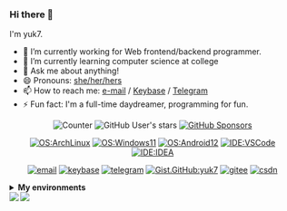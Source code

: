 ### Hi there 👋

<!--
**yuk7/yuk7** is a ✨ _special_ ✨ repository because its `README.md` (this file) appears on your GitHub profile.

Here are some ideas to get you started:

- 🔭 I’m currently working on ...
- 🌱 I’m currently learning ...
- 👯 I’m looking to collaborate on ...
- 🤔 I’m looking for help with ...
- 💬 Ask me about ...
- 📫 How to reach me: ...
- 😄 Pronouns: ...
- ⚡ Fun fact: ...
-->

I'm yuk7.

- 🔭 I’m currently working for Web frontend/backend programmer.
- 🌱 I’m currently learning computer science at college
- 💬 Ask me about anything!
- 😄 Pronouns: [she/her/hers](https://pronoun.is/she)
- 📫 How to reach me: [e-mail](mailto:yukx00@gmail.com) / [Keybase](https://keybase.io/yuk7) / [Telegram](https://t.me/yuk_7)
- ⚡ Fun fact: I'm a full-time daydreamer, programming for fun.



<div align="center">
  
  ![Counter](https://visitor-badge.glitch.me/badge?page_id=yuk7.visitor-badge)
  ![GitHub User's stars](https://img.shields.io/github/stars/yuk7?affiliations=OWNER%2CCOLLABORATOR&label=GH%20stars)
  [![GitHub Sponsors](https://img.shields.io/github/sponsors/yuk7?label=GH%20sponsors&style=flat)](https://github.com/sponsors/yuk7)

  [![OS:ArchLinux](https://img.shields.io/badge/OS-ArchLinux-blue?style=flat-square&logo=arch-linux)](https://archlinux.org)
  [![OS:Windows11](https://img.shields.io/badge/OS-Windows11-blue?style=flat-square&logo=microsoft)](https://www.microsoft.com)
  [![OS:Android12](https://img.shields.io/badge/OS-Android12-green?style=flat-square&logo=android)](https://www.android.com/)
  [![IDE:VSCode](https://img.shields.io/badge/IDE-VSCode-blue?style=flat-square&logo=visualstudiocode)](https://code.visualstudio.com/)
  [![IDE:IDEA](https://img.shields.io/badge/IDE-IDEA-magenta?style=flat-square&logo=IntellijIDEA)](https://www.jetbrains.com/idea/)

  [![email](https://img.shields.io/badge/Email-yukx00@gmail.com-red?style=flat-square&logo=gmail)](mailto:yukx00@gmail.com)
  [![keybase](https://img.shields.io/badge/Keybase-yuk7-blue?style=flat-square&logo=keybase)](https://keybase.io/yuk7)
  [![telegram](https://img.shields.io/badge/Telegram-yuk__7-blue?style=flat-square&logo=telegram)](https://t.me/yuk_7)
  [![Gist.GitHub:yuk7](https://img.shields.io/badge/Gist-yuk7-red?style=flat-square&logo=GitHub)](https://gist.github.com/yuk7)
  [![gitee](https://img.shields.io/badge/gitee-yuk7-red?style=flat-square&logo=gitee)](https://gitee.com/yuk7)
  [![csdn](https://img.shields.io/badge/CSDN-yuk____7-red?style=flat-square&logo=c)](https://blog.csdn.net/yuk__7)
</div>

<details>
    <summary><strong>My environments</strong></summary>
    <details>
      <summary><strong>Laptop 1</strong></summary>
      <ul>
        <li>CPU: AMD Ryzen 7 4700U (max4.1GHz 4MB 8C X86_64)</li>
        <li>RAM: 16GB (DDR4-2666)</li>
        <li>SSD: 512GB (NVMe)</li>
        <li>OS1: Windows 11</li>
        <li>OS2: Arch Linux</li>
      </ul>
    </details>
    <details>
      <summary><strong>Desktop 1</strong></summary>
      <ul>
        <li>CPU: Intel Core i5-4590 (max3.7GHz 6MB 4C X86_64)</li>
        <li>RAM: 12GB (DDR3)</li>
        <li>SSD: 512GB (SATA)</li>
        <li>HDD: 1TB (SATA 7200rpm)
        <li>OS1: Windows 10</li>
        <li>OS2: Arch Linux</li>
      </ul>
    </details>
    <details>
      <summary><strong>SBC Server 1</strong></summary>
      <ul>
        <li>Model: Raspberry Pi 4</li>
        <li>CPU: Broadcom BCM2711 (max1.5GHz 1MB 4C ARMv8)</li>
        <li>RAM: 4GB</li>
        <li>SD: 32GB</li>
        <li>HDD: 1TB (SATA 7200rpm)</li>
        <li>OS: Arch Linux ARM AArch64</li>
      </ul>
    </details>
    <details>
      <summary><strong>SBC Server 2</strong></summary>
      <ul>
        <li>Model: Raspberry Pi B</li>
        <li>CPU: Broadcom BCM2835 (max700MHz 1MB 4C ARMv6)</li>
        <li>RAM: 512MB</li>
        <li>SD: 32GB</li>
        <li>OS: Ubuntu Server armhf</li>
      </ul>
    </details>
    
</details>

<div align="center">
  <a href="https://github.com/anuraghazra/github-readme-stats">
    <img align="left" src="https://github-readme-stats.vercel.app/api?username=yuk7&count_private=true&show_icons=true" />
  </a>
  <a href="https://github.com/anuraghazra/github-readme-stats">
    <img align="left" src="https://github-readme-stats.vercel.app/api/top-langs/?username=yuk7" />
  </a>
</div>

